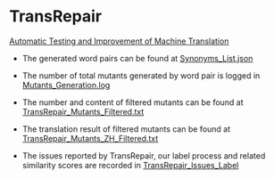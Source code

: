 # TransRepair

[Automatic Testing and Improvement of Machine Translation](https://arxiv.org/abs/1910.02688)



- The generated word pairs can be found at [Synonyms_List.json](./Synonyms_List.json)

- The number of total mutants generated by word pair is logged in [Mutants_Generation.log](./Mutants_Generation.log)

- The number and content of filtered mutants can be found at [TransRepair_Mutants_Filtered.txt](./TransRepair_Mutants_Filtered.txt)

- The translation result of filtered mutants can be found at [TransRepair_Mutants_ZH_Filtered.txt](./TransRepair_Mutants_ZH_Filtered.txt)
- The issues reported by TransRepair, our label process and related similarity scores are recorded in [TransRepair_Issues_Label](./TransRepair_Issues_Label.csv)

